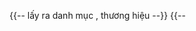    {{-- lấy ra danh mục , thương hiệu --}}
    {{-- <script>
        document.addEventListener('DOMContentLoaded', function () {
            const fetchCategoriesUrl = "{{ route('api.category') }}"; // API lấy danh mục
            const fetchBrandsUrl = "{{ route('api.brand') }}"; // API lấy thương hiệu

            // Fetch danh mục
            function fetchCategories() {
                fetch(fetchCategoriesUrl)
                    .then(response => response.json())
                    .then(data => {
                        renderCategories(data);
                    })
                    .catch(error => console.error('Error fetching categories:', error));
            }

            // Fetch thương hiệu
            function fetchBrands() {
                fetch(fetchBrandsUrl)
                    .then(response => response.json())
                    .then(data => {
                        renderBrands(data);
                    })
                    .catch(error => console.error('Error fetching brands:', error));
            }

            // Render danh mục vào giao diện
            function renderCategories(categories) {
                const categoryContainer = document.querySelector('.widget-categories .widget-info ul');
                
                let categoryHTML = '';
                
                categories.forEach(category => {
                    categoryHTML += `
                        <li><a href="#">${category.name}</a></li>
                    `;
                });
                
                categoryContainer.innerHTML = categoryHTML;
            }

            // Render thương hiệu vào giao diện
            function renderBrands(brands) {
                const brandContainer = document.querySelector('.widget-brand .widget-info ul');
                let brandHTML = '';
                
                brands.forEach(brand => {
                    brandHTML += `
                        <li><a href="#">${brand.name}</a></li>
                    `;
                });
                
                brandContainer.innerHTML = brandHTML;
            }

            // Gọi các API khi trang được tải
            fetchCategories();
            fetchBrands();
        });
    </script> --}}

    <script>
        document.addEventListener('DOMContentLoaded', function () {
            // const gridContainer = document.querySelector('#grid-view .row');
            // const listContainer = document.querySelector('#list-view .row');
            // const fetchProductsUrl = "{{ route('api.products') }}"; 
            // const productDetailUrl = "{{ route('getDetailProduct',['slug'=>'__slug']) }}"; 

            // Format lại giá tiền
            // function formatPrice(price) {
            //     // Chuyển giá trị thành chuỗi và loại bỏ các ký tự không phải là số
            //     let formattedPrice = price.toString().replace(/\B(?=(\d{3})+(?!\d))/g, ".");
            //     // Thêm đuôi "VNĐ"
            //     return formattedPrice + " VNĐ";
            // }

            // function fetchProducts(page = 1 ) {
            //     const url = `${fetchProductsUrl}?page=${page}`; // Sử dụng biến từ Blade

            //     fetch(url)
            //         .then(response => response.json())
            //         .then(data => {
            //             console.log(data.data);
                        
            //             const products = data.data; // Sản phẩm từ backend
            //             renderProducts(products);
            //             renderPagination(data);
            //         })
            //         .catch(error => console.error('Error fetching products:', error));
            // }

            // function renderProducts(products) {
            //     let gridHTML = '';
            //     let listHTML = '';

            //     products.forEach(product => {
            //         const productUrl = productDetailUrl.replace('__slug',product.slug); 

            //         gridHTML += `
            //             <div class="col-lg-4 col-md-6 col-12">
            //                             <div class="single-product border">
            //                                 <div class="product-img">
            //                                     <span class="pro-label new-label">new</span>
            //                                     <form action="" class=" pro-price-2">
            //                                         <button data-bs-toggle="tooltip" data-bs-placement="top" title="Wishlist"><i class="zmdi zmdi-favorite-outline"></i></button>
            //                                     </form>
            //                                     <a href="${productUrl}"><img src="${product.image}" alt="" /></a>
            //                                 </div>
            //                                 <div class="product-info clearfix ">
            //                                     <div class="fix">
            //                                         <h4 class="post-title"><a href="#">${product.name}}</a></h4>
            //                                     </div>
            //                                     <div class="d-flex align-items-center">
            //                                         <p class="pro-price">${formatPrice(product.main_variant.price)}</p>
    
            //                                     </div>
            //                                 </div>
            //                             </div>
            //             </div>
            //         `;

            //         listHTML += `
            //              <div class="col-12">
            //                             <div class="single-product clearfix">
            //                                 <div class="product-img">
            //                                     <span class="pro-label new-label">new</span>
            //                                     {{-- <a href="#" class="pro-price-2" data-bs-toggle="tooltip" data-bs-placement="top" title="Wishlist"><i class="zmdi zmdi-favorite-outline "></i></a> --}}
            //                                     <a href="${productUrl}"><img src="${product.image}" alt="" /></a>
            //                                 </div>
            //                                 <div class="product-info">
            //                                     <div class="fix">
            //                                         <h4 class="post-title floatleft"><a href="#">${product.name}</a></h4>
                                                    
            //                                     </div>
            //                                     <div class="fix mb-20">
            //                                         <span class="pro-price">${formatPrice(product.main_variant.price)}</span>
            //                                     </div>
            //                                     {{-- <div class="clearfix">
            //                                         <div class="product-action clearfix">
                                                        
            //                                             <a href="#" data-bs-toggle="modal"  data-bs-target="#productModal" title="Quick View"><i class="zmdi zmdi-zoom-in"></i></a>
            //                                             <a href="#" data-bs-toggle="tooltip" data-bs-placement="top" title="Compare"><i class="zmdi zmdi-refresh"></i></a>
            //                                         </div>
            //                                     </div> --}}
            //                                     <div class="product-description">
            //                                         <p>${product.description}</p>
            //                                     </div>
            //                                     <div class="fix">
            //                                         <button class="submit-button button-one" data-text="Thêm Vào Yêu Thích">Thêm Vào yêu thích</button>
            //                                     </div>
                                                
            //                                 </div>
            //                             </div>
            //                         </div>
            //         `;

                    
            //     });

            //     gridContainer.innerHTML = gridHTML;
            //     listContainer.innerHTML = listHTML;
            // }

            // function renderPagination(data) {
            //     const paginationContainer = document.querySelector('.pagination ul');
            //     let paginationHTML = '';

            //     if (data.prev_page_url) {
            //         paginationHTML += `<li><a href="#" data-page="${data.current_page - 1}"><i class="zmdi zmdi-long-arrow-left"></i></a></li>`;
            //     }

            //     for (let i = 1; i <= data.last_page; i++) {
            //         paginationHTML += `
            //             <li class="${data.current_page === i ? 'active' : ''}">
            //                 <a href="#" data-page="${i}">${i}</a>
            //             </li>
            //         `;
            //     }

            //     if (data.next_page_url) {
            //         paginationHTML += `<li><a href="#" data-page="${data.current_page + 1}"><i class="zmdi zmdi-long-arrow-right"></i></a></li>`;
            //     }

            //     paginationContainer.innerHTML = paginationHTML;

            //     // Add event listeners for pagination links
            //     document.querySelectorAll('.pagination a').forEach(link => {
            //         link.addEventListener('click', function (e) {
            //             e.preventDefault();
            //             const page = this.getAttribute('data-page');
            //             fetchProducts(page);
            //         });
            //     });
            // }

            // gọi api lần đầu tiên khi vào trang web
            // fetchProducts();
        });

    </script>